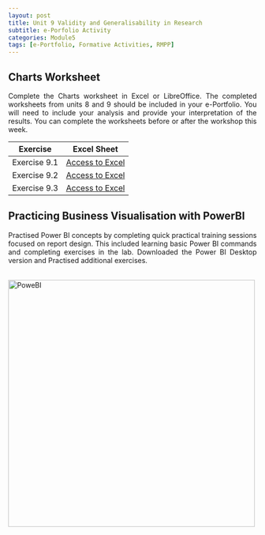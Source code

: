 ```yaml
---
layout: post
title: Unit 9 Validity and Generalisability in Research
subtitle: e-Porfolio Activity
categories: Module5
tags: [e-Portfolio, Formative Activities, RMPP]
---
```

<html lang="en">
<head>
  <meta charset="UTF-8">

</head>
<body>

<h2>Charts Worksheet</h2>

<p style="text-align: justify;">
  Complete the Charts worksheet in Excel or LibreOffice. The completed worksheets from units 8 and 9 should be included in your e-Portfolio. You will need to include your analysis and provide your interpretation of the results. You can complete the worksheets before or after the workshop this week.
</p>

<table>
  <thead>
    <tr>
      <th>Exercise</th>
      <th>Excel Sheet</th>
    </tr>
  </thead>
  <tbody>
    <tr>
      <td>Exercise 9.1</td>
      <td><a href="../../../../artefacts/RMPP_Unit9_Exe 9.1D.xlsx" target="_blank" class="button large">Access to Excel</a></td>
    </tr>
    <tr>
      <td>Exercise 9.2</td>
      <td><a href="../../../../artefacts/RMPP_Unit9_Exe 9.2E.xlsx" target="_blank" class="button large">Access to Excel</a></td>
    </tr>
    <tr>
      <td>Exercise 9.3</td>
      <td><a href="../../../../artefacts/RMPP_Unit9_Exe 9.3B.xlsx" target="_blank" class="button large">Access to Excel</a></td>
    </tr>
  </tbody>
</table>

<h2>Practicing Business Visualisation with PowerBI</h2>

<p style="text-align: justify;">Practised Power BI concepts by completing quick practical training sessions focused on report design. This included learning basic Power BI commands and completing exercises in the lab. Downloaded the Power BI Desktop version and Practised additional exercises.</p>

<br>

<img src="../../../../assets/images/banners/RMPP_Unit09_PowerBI.png" alt="PoweBI" width="500" align="left">

<br>

</body>
</html>





